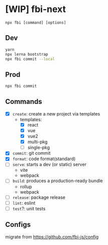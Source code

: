 # [WIP] fbi-next

`npx fbi [command] [options]`

## Dev

```bash
yarn
npx lerna bootstrap
npx fbi commit --local
```

## Prod

```bash
npx fbi commit
```

## Commands

- [x] `create`: create a new project via templates
  - templates:
    - [x] react
    - [x] vue
    - [x] vue2
    - [x] multi-pkg
    - [ ] single-pkg
- [x] `commit`: git commit
- [x] `format`: code format(standard)
- [ ] `serve`: starts a dev (or static) server
  - vite
  - webpack
- [ ] `build`: produces a production-ready bundle
  - rollup
  - webpack
- [ ] `release`: package release
- [ ] `lint`: eslint
- [ ] `test`?: unit tests

## Configs

migrate from https://github.com/fbi-js/config
